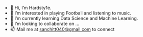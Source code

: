 - 👋 Hi, I’m Hardsty1e.
- 👀 I’m interested in playing Football and listening to music.
- 🌱 I’m currently learning Data Science and Machine Learning.
- 💞️ I’m looking to collaborate on ...
- 📫 Mail me at sanchitt040@gmail.com to connect
